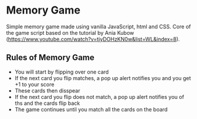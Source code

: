# Memory Game

Simple memory game made using vanilla JavaScript, html and CSS.
Core of the game script based on the tutorial by Ania Kubow (https://www.youtube.com/watch?v=tjyDOHzKN0w&list=WL&index=8).

## Rules of Memory Game
- You will start by flipping over one card
- If the next card you flip matches, a pop up alert notifies you and you get +1 to your score
- These cards then disspear
- If the next card you flip does not match, a pop up alert notifies you of ths and the cards flip back
- The game continues until you match all the cards on the board
